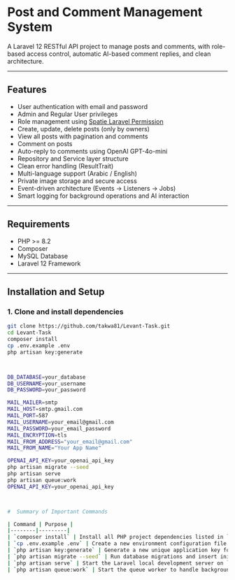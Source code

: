 # Post and Comment Management System

A Laravel 12 RESTful API project to manage posts and comments, with role-based access control, automatic AI-based comment replies, and clean architecture.

---

##  Features

- User authentication with email and password
- Admin and Regular User privileges
- Role management using [Spatie Laravel Permission](https://spatie.be/docs/laravel-permission)
- Create, update, delete posts (only by owners)
- View all posts with pagination and comments
- Comment on posts
- Auto-reply to comments using OpenAI GPT-4o-mini
- Repository and Service layer structure
- Clean error handling (ResultTrait)
- Multi-language support (Arabic / English)
- Private image storage and secure access
- Event-driven architecture (Events → Listeners → Jobs)
- Smart logging for background operations and AI interaction

---

##  Requirements

- PHP >= 8.2
- Composer
- MySQL Database
- Laravel 12 Framework

---

##  Installation and Setup

### 1. Clone and install dependencies

```bash
git clone https://github.com/takwa81/Levant-Task.git
cd Levant-Task
composer install
cp .env.example .env
php artisan key:generate



DB_DATABASE=your_database
DB_USERNAME=your_username
DB_PASSWORD=your_password

MAIL_MAILER=smtp
MAIL_HOST=smtp.gmail.com
MAIL_PORT=587
MAIL_USERNAME=your_email@gmail.com
MAIL_PASSWORD=your_email_password
MAIL_ENCRYPTION=tls
MAIL_FROM_ADDRESS="your_email@gmail.com"
MAIL_FROM_NAME="Your App Name"

OPENAI_API_KEY=your_openai_api_key
php artisan migrate --seed
php artisan serve
php artisan queue:work
OPENAI_API_KEY=your_openai_api_key



#  Summary of Important Commands

| Command | Purpose |
|--------|---------|
| `composer install` | Install all PHP project dependencies listed in `composer.json`. |
| `cp .env.example .env` | Create a new environment configuration file `.env` by copying the example. |
| `php artisan key:generate` | Generate a new unique application key for encryption and app security. |
| `php artisan migrate --seed` | Run database migrations and insert initial test data into the database. |
| `php artisan serve` | Start the Laravel local development server on `http://127.0.0.1:8000`. |
| `php artisan queue:work` | Start the queue worker to handle background jobs (sending emails, AI replies, etc.). |


